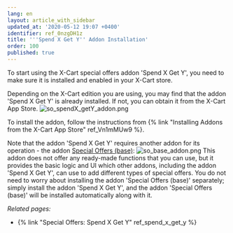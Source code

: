 ```yaml
---
lang: en
layout: article_with_sidebar
updated_at: '2020-05-12 19:07 +0400'
identifier: ref_0nzgDH1z
title: '''Spend X Get Y'' Addon Installation'
order: 100
published: true
---
```

To start using the X-Cart special offers addon 'Spend X Get Y', you need to make sure it is installed and enabled in your X-Cart store.

Depending on the X-Cart edition you are using, you may find that the addon 'Spend X Get Y' is already installed. If not, you can obtain it from the X-Cart App Store. 
![so_spendX_getY_addon.png]({{site.baseurl}}/attachments/ref_spend_x_get_y/so_spendX_getY_addon.png)

To install the addon, follow the instructions from {% link "Installing Addons from the X-Cart App Store" ref_Vn1mMUw9 %}. 

Note that the addon 'Spend X Get Y' requires another addon for its operation - the addon [Special Offers (base)](https://market.x-cart.com/addons/special-offers-base.html):
![so_base_addon.png]({{site.baseurl}}/attachments/ref_buy_x_get_y/so_base_addon.png)
This addon does not offer any ready-made functions that you can use, but it provides the basic logic and UI which other addons, including the addon 'Spend X Get Y', can use to add different types of special offers.
You do not need to worry about installing the addon 'Special Offers (base)' separately; simply install the addon 'Spend X Get Y', and the addon 'Special Offers (base)' will be installed automatically along with it.


_Related pages:_

  * {% link "Special Offers: Spend X Get Y" ref_spend_x_get_y %}
